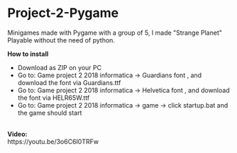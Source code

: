 # Project-2-Pygame
Minigames made with Pygame with a group of 5, I made "Strange Planet"
Playable without the need of python.


<b>How to install</b>
<ul>
  <li>Download as ZIP on your PC</li>
  <li>Go to: Game project 2 2018 informatica -> Guardians font , and download the font via Guardians.ttf</li>
  <li>Go to: Game project 2 2018 informatica -> Helvetica font , and download the font via HELR65W.ttf</li>
  <li>Go to: Game project 2 2018 informatica -> game -> click startup.bat and the game should start</li>
</ul>
<br>
<b>Video:</b>
<br>
https://youtu.be/3o6C6I0TRFw

